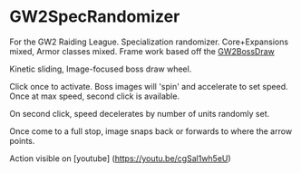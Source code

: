 # GW2SpecRandomizer
For the GW2 Raiding League. Specialization randomizer. Core+Expansions mixed, Armor classes mixed. Frame work based off the [GW2BossDraw](https://github.com/iFan13/GW2BossDraw)

Kinetic sliding, Image-focused boss draw wheel. 

Click once to activate. Boss images will 'spin' and accelerate to set speed. Once at max speed, second click is available.

On second click, speed decelerates by number of units randomly set. 

Once come to a full stop, image snaps back or forwards to where the arrow points.

Action visible on [youtube] (https://youtu.be/cgSal1wh5eU)
